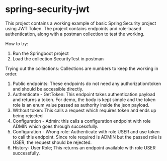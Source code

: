 # spring-security-jwt
This project contains a working example of basic Spring Security project using
JWT Token.
The project contains endpoints and role-based authentication, along
with a postman collection to test the working.


How to try:
1. Run the Springboot project
2. Load the collection SecurityTest in postman

Trying out the collections:
Collections are numbers to keep the working in order.
1. Public endpoints: These endpoints do not need any authorization/token and should
   be accessible directly.
2. Authenticate - GetToken: This endpoint takes authentication payload and returns a token.
   For demo, the body is kept simple and the token role is an enum value passed
   as authority inside the json payload.
3. WIthout token: This calls a request which requires token and ends up being rejected
4. Configuration - Admin: this calls a configuration endpoint with role ADMIN which goes through successfully.
5. Configuration - Wrong role: Authenticate with role USER and use token to call this endpoint. Since role required is ADMIN but the passed role is USER, the request should be rejected.
6. History- User Role; This returns an endpoint available with role USER successfully.
